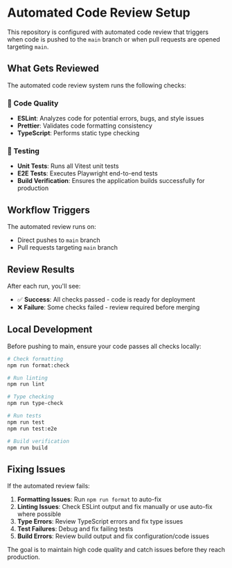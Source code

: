 # Automated Code Review Setup

This repository is configured with automated code review that triggers when code is pushed to the `main` branch or when pull requests are opened targeting `main`.

## What Gets Reviewed

The automated code review system runs the following checks:

### 🎨 Code Quality

- **ESLint**: Analyzes code for potential errors, bugs, and style issues
- **Prettier**: Validates code formatting consistency
- **TypeScript**: Performs static type checking

### 🧪 Testing

- **Unit Tests**: Runs all Vitest unit tests
- **E2E Tests**: Executes Playwright end-to-end tests
- **Build Verification**: Ensures the application builds successfully for production

## Workflow Triggers

The automated review runs on:

- Direct pushes to `main` branch
- Pull requests targeting `main` branch

## Review Results

After each run, you'll see:

- ✅ **Success**: All checks passed - code is ready for deployment
- ❌ **Failure**: Some checks failed - review required before merging

## Local Development

Before pushing to main, ensure your code passes all checks locally:

```bash
# Check formatting
npm run format:check

# Run linting
npm run lint

# Type checking
npm run type-check

# Run tests
npm run test
npm run test:e2e

# Build verification
npm run build
```

## Fixing Issues

If the automated review fails:

1. **Formatting Issues**: Run `npm run format` to auto-fix
2. **Linting Issues**: Check ESLint output and fix manually or use auto-fix where possible
3. **Type Errors**: Review TypeScript errors and fix type issues
4. **Test Failures**: Debug and fix failing tests
5. **Build Errors**: Review build output and fix configuration/code issues

The goal is to maintain high code quality and catch issues before they reach production.
